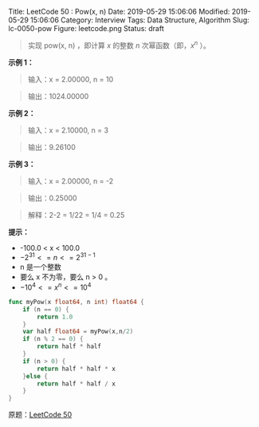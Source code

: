 Title: LeetCode 50 : Pow(x, n)
Date: 2019-05-29 15:06:06
Modified: 2019-05-29 15:06:06
Category: Interview
Tags: Data Structure, Algorithm
Slug: lc-0050-pow
Figure: leetcode.png
Status: draft

> 实现 pow(x, n) ，即计算 $x$ 的整数 $n$ 次幂函数（即，$x^n$ ）。

**示例 1：**

> 输入：x = 2.00000, n = 10

> 输出：1024.00000

**示例 2：**

> 输入：x = 2.10000, n = 3

> 输出：9.26100

**示例 3：**

> 输入：x = 2.00000, n = -2

> 输出：0.25000

> 解释：2-2 = 1/22 = 1/4 = 0.25
 

**提示：**

- -100.0 < x < 100.0
- $-2^{31} <= n <= 2^{31-1}$
- n 是一个整数
- 要么 x 不为零，要么 n > 0 。
- $-10^4 <= x^n <= 10^4$

```go
func myPow(x float64, n int) float64 {
    if (n == 0) {
        return 1.0
    }
    var half float64 = myPow(x,n/2)
    if (n % 2 == 0) {
        return half * half
    }
    if (n > 0) {
        return half * half * x
    }else {
        return half * half / x
    }
}
```

原题：[LeetCode 50](https://leetcode.cn/problems/powx-n/description/)
